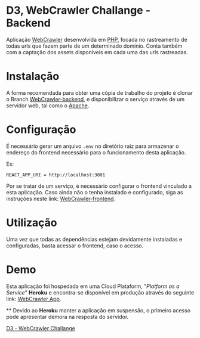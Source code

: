 # D3, WebCrawler Challange - Backend

Aplicação [WebCrawler](https://en.wikipedia.org/wiki/Web_crawler) desenvolvida em [PHP](https://php.net/), focada no rastreamento de todas urls que fazem parte de um determinado domínio. Conta também com a captação dos assets disponíveis em cada uma das urls rastreadas.

# Instalação

A forma recomendada para obter uma cópia de trabalho do projeto é clonar o Branch [WebCrawler-backend](https://github.com/RempelOliveira/D3-BackendChallenge/tree/WebCrawler-backend), e disponibilizar o serviço através de um servidor web, tal como o [Apache](https://www.apache.org/).

# Configuração

É necessário gerar um arquivo `.env` no diretório raiz para armazenar o endereço do frontend necessário para o funcionamento desta aplicação.

Ex:

```
REACT_APP_URI = http://localhost:3001
```

Por se tratar de um serviço, é necessário configurar o frontend vinculado a esta aplicação. Caso ainda não o tenha instalado e configurado, siga as instruções neste link: [WebCrawler-frontend](https://github.com/RempelOliveira/D3-BackendChallenge/tree/WebCrawler-frontend).

# Utilização

Uma vez que todas as dependências estejam devidamente instaladas e configuradas, basta acessar o frontend, caso o acesso.

# Demo

Esta aplicação foi hospedada em uma Cloud Plataform, "*Platform as a Service*" **Heroku** e encontra-se disponível em produção através do seguinte link: [WebCrawler App](https://d3-webcrawler-backend.herokuapp.com).

** Devido ao **Heroku** manter a aplicação em suspensão, o primeiro acesso pode apresentar demora na resposta do servidor.

[D3 - WebCrawler Challange](https://github.com/d3estudio/backend-challenge/blob/master/README.md)